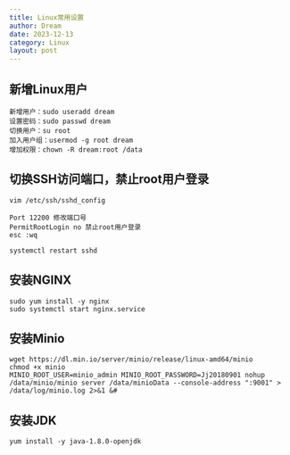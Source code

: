 ```yaml
---
title: Linux常用设置
author: Dream
date: 2023-12-13
category: Linux
layout: post
---
```


## 新增Linux用户
```
新增用户：sudo useradd dream
设置密码：sudo passwd dream
切换用户：su root
加入用户组：usermod -g root dream
增加权限：chown -R dream:root /data
```

## 切换SSH访问端口，禁止root用户登录

```
vim /etc/ssh/sshd_config

Port 12200 修改端口号
PermitRootLogin no 禁止root用户登录
esc :wq

systemctl restart sshd
```

## 安装NGINX
```
sudo yum install -y nginx
sudo systemctl start nginx.service
```

## 安装Minio
```
wget https://dl.min.io/server/minio/release/linux-amd64/minio
chmod +x minio
MINIO_ROOT_USER=minio_admin MINIO_ROOT_PASSWORD=Jj20180901 nohup /data/minio/minio server /data/minioData --console-address ":9001" > /data/log/minio.log 2>&1 &#
```

## 安装JDK
```
yum install -y java-1.8.0-openjdk
```

